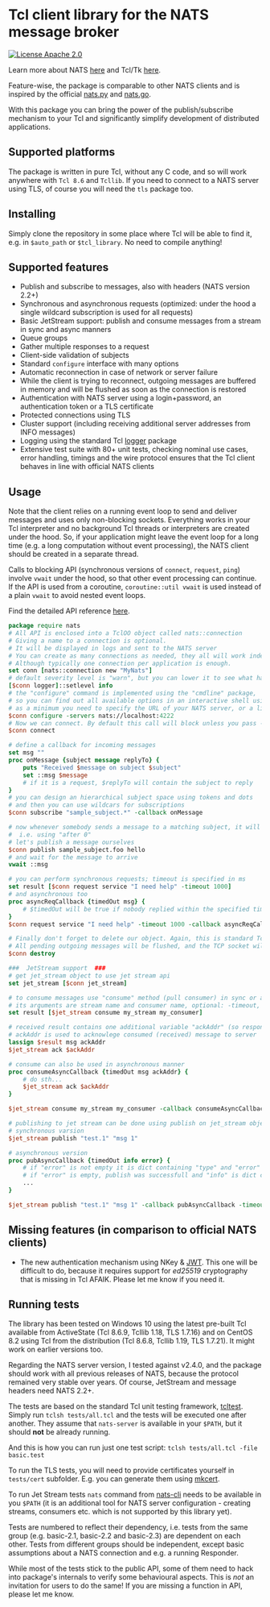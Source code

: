 # Tcl client library for the NATS message broker

[![License Apache 2.0](https://img.shields.io/badge/License-Apache2-blue.svg)](https://www.apache.org/licenses/LICENSE-2.0)

Learn more about NATS [here](https://nats.io) and Tcl/Tk [here](https://www.tcl.tk/).

Feature-wise, the package is comparable to other NATS clients and is inspired by the official [nats.py](https://github.com/nats-io/nats.py) and [nats.go](https://github.com/nats-io/nats.go).

With this package you can bring the power of the publish/subscribe mechanism to your Tcl and significantly simplify development of distributed applications.

## Supported platforms

The package is written in pure Tcl, without any C code, and so will work anywhere with `Tcl 8.6` and `Tcllib`. If you need to connect to a NATS server using TLS, of course you will need the `tls` package too.

## Installing
Simply clone the repository in some place where Tcl will be able to find it, e.g. in `$auto_path` or `$tcl_library`. No need to compile anything!

## Supported features
- Publish and subscribe to messages, also with headers (NATS version 2.2+)
- Synchronous and asynchronous requests (optimized: under the hood a single wildcard subscription is used for all requests)
- Basic JetStream support: publish and consume messages from a stream in sync and async manners
- Queue groups
- Gather multiple responses to a request
- Client-side validation of subjects
- Standard `configure` interface with many options
- Automatic reconnection in case of network or server failure
- While the client is trying to reconnect, outgoing messages are buffered in memory and will be flushed as soon as the connection is restored
- Authentication with NATS server using a login+password, an authentication token or a TLS certificate
- Protected connections using TLS
- Cluster support (including receiving additional server addresses from INFO messages)
- Logging using the standard Tcl [logger](https://core.tcl-lang.org/tcllib/doc/trunk/embedded/md/tcllib/files/modules/log/logger.md) package
- Extensive test suite with 80+ unit tests, checking nominal use cases, error handling, timings and the wire protocol ensures that the Tcl client behaves in line with official NATS clients

## Usage

Note that the client relies on a running event loop to send and deliver messages and uses only non-blocking sockets. Everything works in your Tcl interpreter and no background Tcl threads or interpreters are created under the hood. So, if your application might leave the event loop for a long time (e.g. a long computation without event processing), the NATS client should be created in a separate thread.

Calls to blocking API (synchronous versions of `connect`, `request`, `ping`) involve `vwait` under the hood, so that other event processing can continue. If the API is used from a coroutine, `coroutine::util vwait` is used instead of a plain `vwait` to avoid nested event loops.

Find the detailed API reference [here](API.md).

```Tcl
package require nats
# All API is enclosed into a TclOO object called nats::connection
# Giving a name to a connection is optional. 
# It will be displayed in logs and sent to the NATS server
# You can create as many connections as needed, they all will work independently. 
# Although typically one connection per application is enough.
set conn [nats::connection new "MyNats"]
# default severity level is "warn", but you can lower it to see what happens under the hood
[$conn logger]::setlevel info
# the "configure" command is implemented using the "cmdline" package, 
# so you can find out all available options in an interactive shell using -?
# as a minimum you need to specify the URL of your NATS server, or a list of URLs
$conn configure -servers nats://localhost:4222 
# Now we can connect. By default this call will block unless you pass -async option.
$conn connect

# define a callback for incoming messages
set msg ""
proc onMessage {subject message replyTo} {
    puts "Received $message on subject $subject"
    set ::msg $message
    # if it is a request, $replyTo will contain the subject to reply
}
# you can design an hierarchical subject space using tokens and dots
# and then you can use wildcars for subscriptions
$conn subscribe "sample_subject.*" -callback onMessage

# now whenever somebody sends a message to a matching subject, it will be delivered from the event loop,
#  i.e. using "after 0"
# let's publish a message ourselves
$conn publish sample_subject.foo hello
# and wait for the message to arrive
vwait ::msg

# you can perform synchronous requests; timeout is specified in ms
set result [$conn request service "I need help" -timeout 1000]
# and asynchronous too
proc asyncReqCallback {timedOut msg} {
    # $timedOut will be true if nobody replied within the specified timeout
}
$conn request service "I need help" -timeout 1000 -callback asyncReqCallback

# Finally don't forget to delete our object. Again, this is standard TclOO.
# All pending outgoing messages will be flushed, and the TCP socket will be closed.
$conn destroy

###  JetStream support  ###
# get jet_stream object to use jet stream api
set jet_stream [$conn jet_stream]

# to consume messages use "consume" method (pull consumer) in sync or async form
# its arguments are stream name and consumer name, optional: -timeout, -callback as in original request method
set result [$jet_stream consume my_stream my_consumer]

# received result contains one additional variable "ackAddr" (so response is list in form {message ackAddr})
# ackAddr is used to acknowlege consumed (received) message to server
lassign $result msg ackAddr
$jet_stream ack $ackAddr

# consume can also be used in asynchronous manner
proc consumeAsyncCallback {timedOut msg ackAddr} {
    # do sth...
    $jet_stream ack $ackAddr
}

$jet_stream consume my_stream my_consumer -callback consumeAsyncCallback -timeout 1000

# publishing to jet stream can be done using publish on jet_stream object
# synchronous varsion
$jet_stream publish "test.1" "msg 1"

# asynchronous version
proc pubAsyncCallback {timedOut info error} {
    # if "error" is not empty it is dict containing "type" and "error" keys sended from NATS server
    # if "error" is empty, publish was successfull and "info" is dict containing "stream", "seq" and optionally "duplicate"
    ...
}

$jet_stream publish "test.1" "msg 1" -callback pubAsyncCallback -timeout 1000
```

## Missing features (in comparison to official NATS clients)
- The new authentication mechanism using NKey & [JWT](https://docs.nats.io/developing-with-nats/security/creds). This one will be difficult to do, because it requires support for _ed25519_ cryptography that is missing in Tcl AFAIK. Please let me know if you need it.

## Running tests

The library has been tested on Windows 10 using the latest pre-built Tcl available from ActiveState (Tcl 8.6.9, Tcllib 1.18, TLS 1.7.16) and on CentOS 8.2 using Tcl from the distribution (Tcl 8.6.8, Tcllib 1.19, TLS 1.7.21). It might work on earlier versions too.

Regarding the NATS server version, I tested against v2.4.0, and the package should work with all previous releases of NATS, because the protocol remained very stable over years. Of course, JetStream and message headers need NATS 2.2+.

The tests are based on the standard Tcl unit testing framework, [tcltest](https://www.tcl.tk/man/tcl8.6/TclCmd/tcltest.htm). Simply run `tclsh tests/all.tcl` and the tests will be executed one after another. They assume that `nats-server` is available in your `$PATH`, but it should **not** be already running. 

And this is how you can run just one test script: `tclsh tests/all.tcl -file basic.test`

To run the TLS tests, you will need to provide certificates yourself in `tests/cert` subfolder. E.g. you can generate them using [mkcert](https://docs.nats.io/nats-server/configuration/securing_nats/tls#self-signed-certificates-for-testing).

To run Jet Stream tests `nats` command from [nats-cli](https://github.com/nats-io/natscli) needs to be available in you `$PATH` (it is an additional tool for NATS server configuration - creating streams, consumers etc. which is not supported by this library yet).

Tests are numbered to reflect their dependency, i.e. tests from the same group (e.g. basic-2.1, basic-2.2 and basic-2.3) are dependent on each other. Tests from different groups should be independent, except basic assumptions about a NATS connection and e.g. a running Responder.

While most of the tests stick to the public API, some of them need to hack into package's internals to verify some behavioural aspects. This is *not* an invitation for users to do the same! If you are missing a function in API, please let me know.

